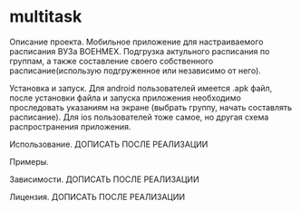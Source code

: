 # multitask
Описание проекта. Мобильное приложение для настраиваемого расписания ВУЗа ВОЕНМЕХ. Подгрузка актульного расписания по группам, а также составление своего собственного расписание(использую подгруженное или независимо от него).

Установка и запуск. Для android пользователей имеется .apk файл, после установки файла и запуска приложения необходимо проследовать указаниям на экране (выбрать группу, начать составлять расписание). Для ios пользователей тоже самое, но другая схема распространения приложения.

Использование. ДОПИСАТЬ ПОСЛЕ РЕАЛИЗАЦИИ

Примеры. 

Зависимости. ДОПИСАТЬ ПОСЛЕ РЕАЛИЗАЦИИ

Лицензия. ДОПИСАТЬ ПОСЛЕ РЕАЛИЗАЦИИ
